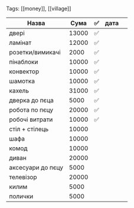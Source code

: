 Tags: [[money]], [[village]]

| Назва             | Сума  | ✅   | дата |     |
| ----------------- | ----- | --- | ---- | --- |
| двері             | 13000 | ✅   |      |     |
| ламінат           | 12000 | ✅   |      |     |
| розетки/вимикачі  | 2000  | ✅   |      |     |
| пінаблоки         | 10000 | ✅   |      |     |
| конвектор         | 10000 | ✅   |      |     |
| шамотка           | 10000 | ✅   |      |     |
| кахель            | 31000 | ✅   |      |     |
| дверка до пєца    | 5000  | ✅   |      |     |
| робота по пєцу    | 20000 | ✅   |      |     |
| робочі витрати    | 10000 | ✅   |      |     |
| стіл + стілець    | 10000 |     |      |     |
| шафа              | 10000 |     |      |     |
| комод             | 10000 |     |      |     |
| диван             | 20000 |     |      |     |
| аксесуари до пєцу | 5000  |     |      |     |
| телевізор         | 20000 |     |      |     |
| килим             | 5000  |     |      |     |
| полички           | 5000  |     |      |     |
